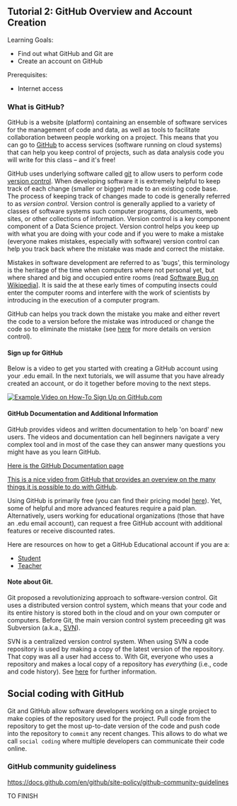 ## Tutorial 2: GitHub Overview and Account Creation

Learning Goals:

* Find out what GitHub and Git are
* Create an account on GitHub 

Prerequisites:

* Internet access

### What is GitHub?

GitHub is a website (platform) containing an ensemble of software services for the management of code and data, as well as tools to facilitate collaboration between people working on a project. 
This means that you can go to [GitHub](https://github.com) to access services (software running on cloud systems) that can help you keep control of projects, such as data analysis code you will write for this class – and it's free! 

GitHub uses underlying software called [git](https://git-scm.com/) to allow users to perform code [version control](https://en.wikipedia.org/wiki/Version_control). When developing software it is extremely helpful to keep track of each change (smaller or bigger) made to an existing code base. The process of keeping track of changes made to code is generally referred to as *version control*. Version control is generally applied to a variety of classes of software systems such computer programs, documents, web sites, or other collections of information. Version control is a key component component of a Data Science project. Version control helps you keep up with what you are doing with your code and if you were to make a mistake (everyone makes mistakes, especially with software) version control can help you track back where the mistake was made and correct the mistake.

Mistakes in software development are referred to as 'bugs', this terminology is the heritage of the time when computers where not personal yet, but where shared and big and occupied entire rooms (read [Software Bug on Wikipedia](https://en.wikipedia.org/wiki/Software_bug)]. It is said the at these early times of computing insects could enter the computer rooms and interfere with the work of scientists by introducing in the execution of a computer program.  

GitHub can helps you track down the mistake you make and either revert the code to a version before the mistake was introduced or change the code so to eliminate the mistake (see [here](https://en.wikipedia.org/wiki/Version_control) for more details on version control).

#### Sign up for GitHub

Below is a video to get you started with creating a GitHub account using your .edu email. In the next tutorials, we will assume that you have already created an account, or do it together before moving to the next steps.

[![Example Video on How-To Sign Up on GitHub.com](https://img.youtube.com/vi/3m4pSljscEY/0.jpg)](https://www.youtube.com/watch?v=3m4pSljscEY)

#### GitHub Documentation and Additional Information

GitHub provides videos and written documentation to help 'on board' new users. The videos and documentation can hell beginners navigate a very complex tool and in most of the case they can answer many questions you might have as you learn GitHub. 

[Here is the GitHub Documentation page](https://docs.github.com/en) 

[This is a nice video from GitHub that provides an overview on the many things it is possible to do with GitHub](https://www.youtube.com/watch?v=noZnOSpcjYY).

Using GitHub is primarily free (you can find their pricing model [here](https://github.com/pricing)). Yet, some of helpful and more advanced features require a paid plan. Alternatively, users working for educational organizations (those that have an .edu email account), can request a free GitHub account with additional features or receive discounted rates.

Here are resources on how to get a GitHub Educational account if you are a:

* [Student](https://education.github.com/benefits?type=student)
* [Teacher](https://education.github.com/benefits?type=teacher)

#### Note about Git. 

Git proposed a revolutionizing approach to software-version control. Git uses a distributed version control system, which means that your code and its entire history is stored both in the cloud and on your own computer or computers. Before Git, the main version control system preceeding git was Subversion (a.k.a., [SVN](https://subversion.apache.org/)). 

SVN is a centralized version control system. When using SVN a code repository is used by making a copy of the latest version of the repository. That copy was all a user had access to. With Git, everyone who uses a repository and makes a local copy of a repository has *everything* (i.e., code and code history). See [here](https://www.quora.com/What-does-it-mean-when-Git-says-distributed-is-the-new-centralized-and-local-branching-on-the-cheap-next-to-their-logo-on-the-website) for further information.

## Social coding with GitHub

Git and GitHub allow software developers working on a single project to make copies of the repository used for the project. Pull code from the repository to get the most up-to-date version of the code and push code into the repository to `commit` any recent changes. This allows to do what we call `social coding` where multiple developers can communicate their code online. 

### GitHub community guideliness

https://docs.github.com/en/github/site-policy/github-community-guidelines

TO FINISH



